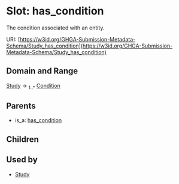
# Slot: has_condition


The condition associated with an entity.

URI: [https://w3id.org/GHGA-Submission-Metadata-Schema/Study_has_condition](https://w3id.org/GHGA-Submission-Metadata-Schema/Study_has_condition)


## Domain and Range

[Study](Study.md) &#8594;  <sub>1..\*</sub> [Condition](Condition.md)

## Parents

 *  is_a: [has_condition](has_condition.md)

## Children


## Used by

 * [Study](Study.md)
